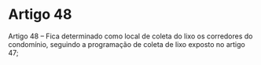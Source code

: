 # Artigo 48

Artigo 48 – Fica determinado como local de coleta do lixo os corredores do
condomínio, seguindo a programação de coleta de lixo exposto no artigo 47;
